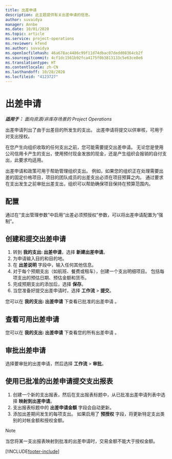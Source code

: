 ```yaml
---
title: 出差申请
description: 此主题提供有关出差申请的信息。
author: suvaidya
manager: Annbe
ms.date: 10/01/2020
ms.topic: article
ms.service: project-operations
ms.reviewer: kfend
ms.author: suvaidya
ms.openlocfilehash: 46a678ac4486c99f11d74dbac07dedd08364cb2f
ms.sourcegitcommit: 4cf1dc1561b92fca4175f0b3813133c5e63ce8e6
ms.translationtype: HT
ms.contentlocale: zh-CN
ms.lasthandoff: 10/28/2020
ms.locfileid: "4123727"
---
```

# <a name="travel-requisitions"></a>出差申请

_**适用于：** 面向资源/非库存场景的 Project Operations_

出差申请列出了由于出差目的所发生的支出。 出差申请将提交以供审核，可用于对支出授权。

在您产生向组织收取的任何支出之前，您可能需要提交出差申请。 无论您是使用公司信用卡产生的支出，使用预付现金发放的现金，还是产生组织会报销的自付支出，此要求均适用。

出差申请和政策可用于帮助管理组织支出。 例如，如果您的组织正在处理需要出差的固定价格项目，项目的团队成员的出差支出必须在项目预算之内。 通过要求在支出发生之前审批出差支出，组织可以帮助确保项目保持在预算范围内。

## <a name="configuration"></a>配置 

通过在“支出管理参数”中启用“出差必须预授权”参数，可以将出差申请配置为“强制”。 

## <a name="create-and-submit-a-travel-requisition"></a>创建和提交出差申请

1. 转到 **我的支出: 出差申请**，选择 **新建出差申请**。
2. 为申请输入目的和目的地。
3. 在 **出差说明** 字段中，输入任何其他信息。 
4. 对于每个预期支出（如航班、餐费或租车），创建一个支出明细项目。 包括每项支出的预估日期、预估金额和货币。 
5. 完成预期支出的添加后，选择 **保存**。
6. 当您准备好提交出差申请时，选择 **工作流** > **提交**。

您可以在 **我的支出: 出差申请** 下查看已批准的出差申请 。 

## <a name="view-available-travel-requisitions"></a>查看可用出差申请

您可以在 **我的支出: 出差申请** 下查看您的所有出差申请 。

## <a name="approve-travel-requisitions"></a>审批出差申请

选择要审批的出差申请，然后选择 **工作流** > **审批**。  

## <a name="submit-an-expense-report-using-your-approved-travel-requisition"></a>使用已批准的出差申请提交支出报表

1. 创建一个新的支出报表，然后在支出报表标题中，从已批准出差申请列表中选择 **映射到出差申请**。
2. 支出报表标题中的 **出差申请金额** 字段会自动更新。
3. 添加出差期间发生的每项支出。 如果启用了 **预授权** 字段，将更新特定支出类别的对帐金额和授权金额。

> [!NOTE]
> 当您将某一支出报表映射到批准的出差申请时，交易金额不能大于授权金额。 


[!INCLUDE[footer-include](../includes/footer-banner.md)]